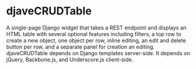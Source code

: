 # djaveCRUDTable
A single-page Django widget that takes a REST endpoint and displays an HTML table with several optional features including filters, a top row to create a new object, one object per row, inline editing, an edit and delete button per row, and a separate panel for creation an editing. djaveCRUDTable depends on Django templates server-side. It depends on jQuery, Backbone.js, and Underscore.js client-side.
